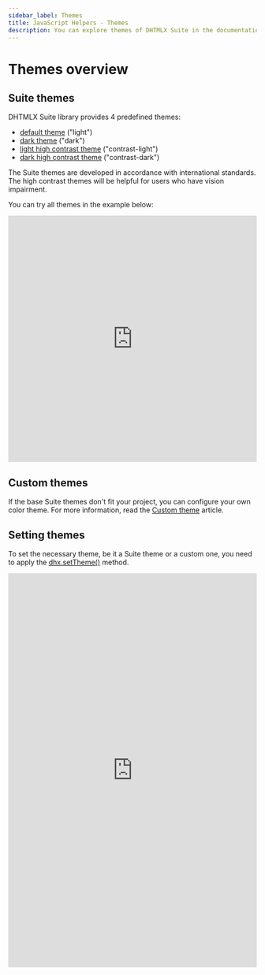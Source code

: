 ```yaml
---
sidebar_label: Themes
title: JavaScript Helpers - Themes
description: You can explore themes of DHTMLX Suite in the documentation of the DHTMLX JavaScript UI library. Browse developer guides and API reference, try out code examples and live demos, and download a free 30-day evaluation version of DHTMLX Suite 7.
---
```


# Themes overview

## Suite themes

DHTMLX Suite library provides 4 predefined themes:

- [default theme](themes/default_theme.md) ("light")
- [dark theme](themes/dark_theme.md) ("dark")
- [light high contrast theme](themes/contrast_light_theme.md) ("contrast-light")
- [dark high contrast theme](themes/contrast_dark_theme.md) ("contrast-dark")

The Suite themes are developed in accordance with international standards. The high contrast themes will be helpful for users who have vision impairment. 

You can try all themes in the example below:

<iframe src="https://snippet.dhtmlx.com/85fbitnu?mode=result" frameborder="0" class="snippet_iframe" width="100%" height="500"></iframe>

## Custom themes

If the base Suite themes don't fit your project, you can configure your own color theme. For more information, read the [Custom theme](themes/custom_theme.md) article.

## Setting themes

To set the necessary theme, be it a Suite theme or a custom one, you need to apply the [dhx.setTheme()](themes/api/themes_settheme_method.md) method. 

<iframe src="https://snippet.dhtmlx.com/d2she1z9?mode=js" frameborder="0" class="snippet_iframe" width="100%" height="800"></iframe>



